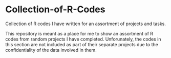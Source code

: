 # Collection-of-R-Codes
Collection of R codes I have written for an assortment of projects and tasks.

This repository is meant as a place for me to show an assortment of R codes from random projects I have completed. Unforunately, 
the codes in this section are not included as part of their separate projects due to the confidentiality of the data involved in
them. 
